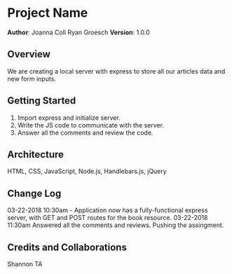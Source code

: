 # Project Name

**Author**: Joanna Coll Ryan Groesch
**Version**: 1.0.0 

## Overview
We are creating a local server with express to store all our articles data and new form inputs.

## Getting Started
1. Import express and initialize server.
2. Write the JS code to communicate with the server.
3. Answer all the comments and review the code.

## Architecture
HTML, CSS, JavaScript, Node.js, Handlebars.js, jQuery

## Change Log

03-22-2018 10:30am - Application now has a fully-functional express server, with GET and POST routes for the book resource.
03-22-2018 11:30am Answered all the comments and reviews. Pushing the assingment.


## Credits and Collaborations
Shannon TA